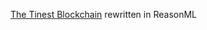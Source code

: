 [The Tinest Blockchain](https://medium.com/crypto-currently/lets-build-the-tiniest-blockchain-e70965a248b) rewritten in ReasonML
